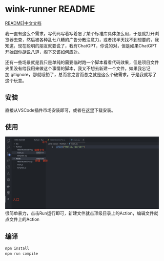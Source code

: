 # wink-runner README
[README](README.md)|[中文文档](README.zh-CN.md)

我一直有这么个需求，写代码写着写着忘了某个标准库具体怎么用，于是就打开浏览器去查，然后被各种乱七八糟的广告分散注意力，或者找半天找不到想要的，我知道，现在聪明的朋友就要说了，我有ChatGPT，你说的对，但是如果ChatGPT开始跟你胡说八道，阁下又该如何应对。

还有一些场景就是我只是单纯的需要临时跑一个脚本看看代码效果，但是项目文件夹里没有给我用来做这个事情的脚本，我又不想去新建一个文件，如果我忘记加.gitignore，那就哦豁了，总而言之言而总之就是这么个破需求，于是我就写了这个玩意。

## 安装
直接从VSCode插件市场安装即可，或者在[这里](https://marketplace.visualstudio.com/items?itemName=yeuoly.wink-runner)下载安装。

## 使用
![Alt text](./resources/image.png)
很简单暴力，点击Run运行即可，新建文件就点顶级目录上的Action，编辑文件就点文件上的Action

## 编译
```bash
npm install
npm run compile
```